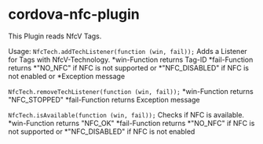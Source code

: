 # cordova-nfc-plugin
This Plugin reads NfcV Tags.

Usage:
`NfcTech.addTechListener(function (win, fail));`
Adds a Listener for Tags with NfcV-Technology.
*win-Function returns Tag-ID
*fail-Function returns 
    *"NO_NFC" if NFC is not supported or
    *"NFC_DISABLED" if NFC is not enabled or
    *Exception message


`NfcTech.removeTechListener(function (win, fail));`
*win-Function returns "NFC_STOPPED"
*fail-Function returns Exception message


`NfcTech.isAvailable(function (win, fail));`
Checks if NFC is available.
*win-Function returns "NFC_OK"
*fail-Function returns 
    *"NO_NFC" if NFC is not supported or
    *"NFC_DISABLED" if NFC is not enabled